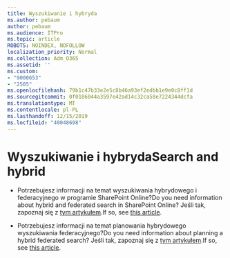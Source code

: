 ```yaml
---
title: Wyszukiwanie i hybryda
ms.author: pebaum
author: pebaum
ms.audience: ITPro
ms.topic: article
ROBOTS: NOINDEX, NOFOLLOW
localization_priority: Normal
ms.collection: Adm_O365
ms.assetid: ''
ms.custom:
- "9000653"
- "2505"
ms.openlocfilehash: 79b1c47b33e2e5c8b46a93ef2edbb1e9e0c8ff1d
ms.sourcegitcommit: 0f0186044a3597e42ad14c32ca58e7224344dcfa
ms.translationtype: MT
ms.contentlocale: pl-PL
ms.lasthandoff: 12/15/2019
ms.locfileid: "40048698"
---
```

# <a name="search-and-hybrid"></a><span data-ttu-id="6c5fe-102">Wyszukiwanie i hybryda</span><span class="sxs-lookup"><span data-stu-id="6c5fe-102">Search and hybrid</span></span>

- <span data-ttu-id="6c5fe-103">Potrzebujesz informacji na temat wyszukiwania hybrydowego i federacyjnego w programie SharePoint Online?</span><span class="sxs-lookup"><span data-stu-id="6c5fe-103">Do you need information about hybrid and federated search in SharePoint Online?</span></span> <span data-ttu-id="6c5fe-104">Jeśli tak, zapoznaj się z [tym artykułem](https://docs.microsoft.com/sharepoint/hybrid/hybrid-search-in-sharepoint).</span><span class="sxs-lookup"><span data-stu-id="6c5fe-104">If so, see [this article](https://docs.microsoft.com/sharepoint/hybrid/hybrid-search-in-sharepoint).</span></span>

- <span data-ttu-id="6c5fe-105">Potrzebujesz informacji na temat planowania hybrydowego wyszukiwania federacyjnego?</span><span class="sxs-lookup"><span data-stu-id="6c5fe-105">Do you need information about planning a hybrid federated search?</span></span>  <span data-ttu-id="6c5fe-106">Jeśli tak, zapoznaj się z [tym artykułem](https://docs.microsoft.com/sharepoint/hybrid/plan-hybrid-federated-search).</span><span class="sxs-lookup"><span data-stu-id="6c5fe-106">If so, see [this article](https://docs.microsoft.com/sharepoint/hybrid/plan-hybrid-federated-search).</span></span>



